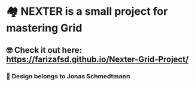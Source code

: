 # 🏘 NEXTER is a small project for mastering Grid

## 🤓 Check it out here: https://farizafsd.github.io/Nexter-Grid-Project/

### 🫶 Design belongs to Jonas Schmedtmann
